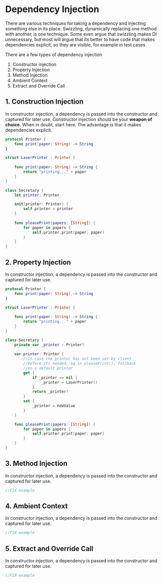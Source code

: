 # Dependency Injection

There are various techniques for taking a dependency and injecting something else in its place. 
Swizzling, dynamically replacing one method with another, is one technique. 
Some even argue that swizzling makes DI unnecessary, but most will argue that its better to have code that makes dependencies explicit, so they are visible, for example in test cases.

There are a few types of dependency injection

1. Constructor injection
2. Property Injection
3. Method Injection
4. Ambient Context
5. Extract and Override Call


## 1. Construction Injection
In constructor injection, a dependency is passed into the constructor and captured for later use.
Constructor injection should be your **weapon of choice**. When in doubt, start here. The advantage is that it makes dependencies explicit.

```swift
protocol Printer {
    func print(paper: String) -> String
}

struct LaserPrinter : Printer {
    
    func print(paper: String) -> String {
        return "printing..." + paper
    }
}

class Secretary {
    let printer: Printer

    init(printer: Printer) {
        self.printer = printer
    }
    
    func pleasePrint(papers: [String]) {
        for paper in papers {
            self.printer.print(paper: paper)
        }
    }
}
```

## 2. Property Injection
In constructor injection, a dependency is passed into the constructor and captured for later use.

```swift
protocol Printer {
    func print(paper: String) -> String
}

struct LaserPrinter : Printer {
    
    func print(paper: String) -> String {
        return "printing..." + paper
    }
}

class Secretary {
    private var _printer : Printer?
    
    var printer: Printer {
        //In case the printer has not been set by client
        //before its needed, eg in pleasePrint(), fallback
        //on a default printer
        get {
            if _printer == nil {
                _printer = LaserPrinter()
            }
            return _printer!
        }
        set {
            _printer = newValue
        }
    }

    func pleasePrint(papers: [String]) {
        for paper in papers {
            self.printer.print(paper: paper)
        }
    }
}
```

## 3. Method Injection
In constructor injection, a dependency is passed into the constructor and captured for later use.

```swift
//FIX example
```

## 4. Ambient Context
In constructor injection, a dependency is passed into the constructor and captured for later use.

```swift
//FIX example
```

## 5. Extract and Override Call
In constructor injection, a dependency is passed into the constructor and captured for later use.

```swift
//FIX example
```

